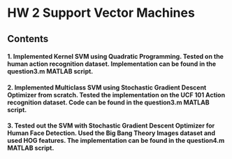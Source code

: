 # HW 2 Support Vector Machines
## Contents

#### 1. Implemented Kernel SVM using Quadratic Programming. Tested on the human action recognition dataset. Implementation can be found in the question3.m MATLAB script.
#### 2. Implemented Multiclass SVM using Stochastic Gradient Descent Optimizer from scratch. Tested the implementation on the UCF 101 Action recognition dataset. Code can be found in the question3.m MATLAB script.
#### 3. Tested out the SVM with Stochastic Gradient Descent Optimizer for Human Face Detection. Used the Big Bang Theory Images dataset and used HOG features. The implementation can be found in the question4.m MATLAB script.

